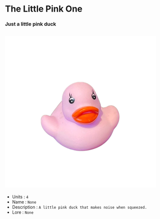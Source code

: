 # The Little Pink One
### Just a little pink duck
![Duck](https://github.com/Nezolf/MyDuckCollection/blob/main/imgs/lil_pink.png)
--- 
- Units : `4`
- Name : `None`
- Description : `A little pink duck that makes noise when squeezed.`
- Lore : `None`